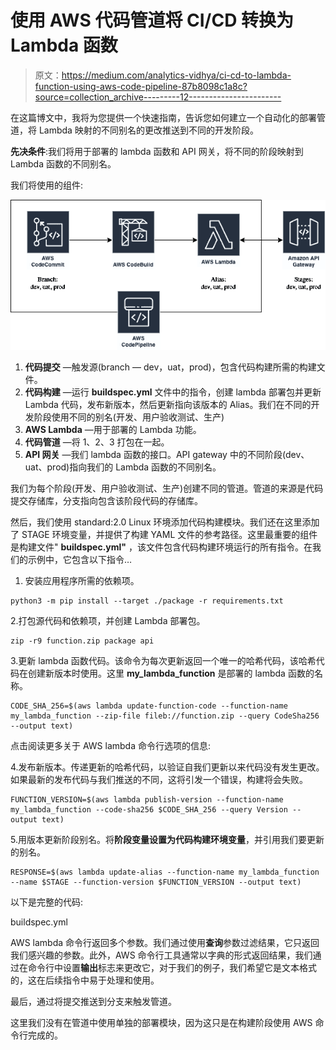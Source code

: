 # 使用 AWS 代码管道将 CI/CD 转换为 Lambda 函数

> 原文：<https://medium.com/analytics-vidhya/ci-cd-to-lambda-function-using-aws-code-pipeline-87b8098c1a8c?source=collection_archive---------12----------------------->

在这篇博文中，我将为您提供一个快速指南，告诉您如何建立一个自动化的部署管道，将 Lambda 映射的不同别名的更改推送到不同的开发阶段。

**先决条件**:我们将用于部署的 lambda 函数和 API 网关，将不同的阶段映射到 Lambda 函数的不同别名。

我们将使用的组件:

![](img/8b847e7b061d4c91c4ad766249609401.png)

1.  **代码提交** —触发源(branch — dev，uat，prod)，包含代码构建所需的构建文件。
2.  **代码构建** —运行 **buildspec.yml** 文件中的指令，创建 lambda 部署包并更新 Lambda 代码，发布新版本，然后更新指向该版本的 Alias。我们在不同的开发阶段使用不同的别名(开发、用户验收测试、生产)
3.  **AWS Lambda** —用于部署的 Lambda 功能。
4.  **代码管道** —将 1、2、3 打包在一起。
5.  **API 网关** —我们 lambda 函数的接口。API gateway 中的不同阶段(dev、uat、prod)指向我们的 Lambda 函数的不同别名。

我们为每个阶段(开发、用户验收测试、生产)创建不同的管道。管道的来源是代码提交存储库，分支指向包含该阶段代码的存储库。

然后，我们使用 standard:2.0 Linux 环境添加代码构建模块。我们还在这里添加了 STAGE 环境变量，并提供了构建 YAML 文件的参考路径。这里最重要的组件是构建文件" **buildspec.yml"** ，该文件包含代码构建环境运行的所有指令。在我们的示例中，它包含以下指令…

1.  安装应用程序所需的依赖项。

```
python3 -m pip install --target ./package -r requirements.txt
```

2.打包源代码和依赖项，并创建 Lambda 部署包。

```
zip -r9 function.zip package api
```

3.更新 lambda 函数代码。该命令为每次更新返回一个唯一的哈希代码，该哈希代码在创建新版本时使用。这里 **my_lambda_function** 是部署的 lambda 函数的名称。

```
CODE_SHA_256=$(aws lambda update-function-code --function-name my_lambda_function --zip-file fileb://function.zip --query CodeSha256 --output text)
```

点击阅读更多关于 AWS lambda 命令行选项的信息:

4.发布新版本。传递更新的哈希代码，以验证自我们更新以来代码没有发生更改。如果最新的发布代码与我们推送的不同，这将引发一个错误，构建将会失败。

```
FUNCTION_VERSION=$(aws lambda publish-version --function-name my_lambda_function --code-sha256 $CODE_SHA_256 --query Version --output text)
```

5.用版本更新阶段别名。将**阶段变量设置为代码构建环境变量**，并引用我们要更新的别名。

```
RESPONSE=$(aws lambda update-alias --function-name my_lambda_function --name $STAGE --function-version $FUNCTION_VERSION --output text)
```

以下是完整的代码:

buildspec.yml

AWS lambda 命令行返回多个参数。我们通过使用**查询**参数过滤结果，它只返回我们感兴趣的参数。此外，AWS 命令行工具通常以字典的形式返回结果，我们通过在命令行中设置**输出**标志来更改它，对于我们的例子，我们希望它是文本格式的，这在后续指令中易于处理和使用。

最后，通过将提交推送到分支来触发管道。

这里我们没有在管道中使用单独的部署模块，因为这只是在构建阶段使用 AWS 命令行完成的。